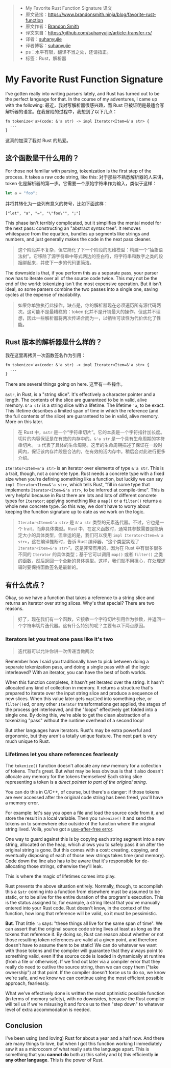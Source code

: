 >* My Favorite Rust Function Signature 译文
>* 原文链接：https://www.brandonsmith.ninja/blog/favorite-rust-function
>* 原文作者：[Brandon Smith](https://github.com/brundonsmith)
>* 译文来自：https://github.com/suhanyujie/article-transfer-rs/
>* 译者：[suhanyujie](https://github.com/suhanyujie)
>* 译者博客：[suhanyujie](https://ishenghuo.cnblogs.com/)
>* ps：水平有限，翻译不当之处，还请指正。
>* 标签：Rust，解析器

# My Favorite Rust Function Signature
I've gotten really into writing parsers lately, and Rust has turned out to be the perfect language for that. In the course of my adventures, I came up with the following:
最近，我对写解析器很感兴趣，而 Rust 已被证明是最适合写解析器的语言。在我冒险的过程中，我想到了以下几点：

```
fn tokenize<'a>(code: &'a str) -> impl Iterator<Item=&'a str> {
  ...
}
```

这真的加深了我对 Rust 的热爱。

## 这个函数是干什么用的？

For those not familiar with parsing, tokenization is the first step of the process. It takes a raw code string, like this:
对于那些不熟悉解析器的人来讲，token 化是解析器的第一步。它需要一个原始字符串作为输入，类似于这样：

```rust
let a = "foo";
```

并将其转化为一些列有意义的符号，比如下面这样：

```
["let", "a", "=", "\"foo\"", ";"]
```

This phase isn't terribly complicated, but it simplifies the mental model for the next pass: constructing an "abstract syntax tree". It removes whitespace from the equation, bundles up segments like strings and numbers, and just generally makes the code in the next pass cleaner.
>这个阶段并不复杂，但它简化了下一个阶段的思维模型：构建一个“抽象语法树”。它移除了源字符串中等式两边的空白符，将字符串和数字之类的段捆绑起来，并使下一步的代码更简洁。

The downside is that, if you perform this as a separate pass, your parser now has to iterate over all of the source code twice. This may not be the end of the world: tokenizing isn't the most expensive operation. But it isn't ideal, so some parsers combine the two passes into a single one, saving cycles at the expense of readability.
>如果你单独执行此操作，缺点是，你的解析器现在必须遍历所有源代码两次。这可能不是最糟糕的：token 化并不是开销最大的操作。但这并不理想，因此一些解析器将两次传递合而为一，以牺牲可读性为代价优化了性能。

## Rust 版本的解析器是什么样的？

我在这里再拷贝一次函数签名作为引用：

```
fn tokenize<'a>(code: &'a str) -> impl Iterator<Item=&'a str> {
  ...
}
```

There are several things going on here.
这里有一些操作。

`&str`, in Rust, is a "string slice". It's effectively a character pointer and a length. The contents of the slice are guaranteed to be in valid, alive memory. `&'a str` is a string slice with a lifetime. The lifetime `'a`, to be exact. This lifetime describes a limited span of time in which the reference (and the full contents of the slice) are guaranteed to be in valid, alive memory. More on this later.
>在 Rust 中，`&str` 是一个“字符串切片”。它的本质是一个字符指针加长度。切片的内容保证是在有效的内存中的。`&'a str` 是一个具有生命周期的字符串切片。`'a` 代表了具体的生命周期。这里的生命周期描述了保证在一段时间内，保证该内存片段是合法的，在有效的活内存中。稍后会对此进行更多介绍。

`Iterator<Item=&'a str>` is an iterator over elements of type `&'a str`. This is a trait, though, not a concrete type. Rust needs a concrete type with a fixed size when you're defining something like a function, but luckily we can say `impl Iterator<Item=&'a str>`, which tells Rust, "fill in some type that implements `Iterator<Item=&'a str>`, to be inferred at compile-time". This is very helpful because in Rust there are lots and lots of different concrete types for `Iterator`; applying something like a `map()` or a `filter()` returns a whole new concrete type. So this way, we don't have to worry about keeping the function signature up to date as we work on the logic.
>`Iterator<Item=&'a str>` 是 `&'a str` 类型的元素迭代器。不过，它也是一个 trait，而非具体类型。Rust 中，在定义函数时，通常其参数需要是能确定大小的具体类型，但幸运的是，我们可以使用 `impl Iterator<Item=&'a str>`，这在编译推断时，告诉 Rust 编译器，“这个类型实现了 `Iterator<Item=&'a str>`”。这是非常有用的，因为在 Rust 中有很多很多不同的 `Iterator` 的具体类型；基于它可以调用 `map()` 或者 `filter()` 之类的函数，然后返回一个全新的具体类型。这样，我们就不用担心，在处理逻辑时要保持函数签名是最新的。

## 有什么优点？
Okay, so we have a function that takes a reference to a string slice and returns an iterator over string slices. Why's that special? There are two reasons.
>好了，现在我们有一个函数，它接收一个字符切片引用作为参数，并返回一个字符串切片迭代器。这有什么特别的呢？主要有以下两点原因。

### Iterators let you treat one pass like it's two 
>迭代器可以允许你讲一次传递当做两次

Remember how I said you traditionally have to pick between doing a separate tokenization pass, and doing a single pass with all the logic interleaved? With an iterator, you can have the best of both worlds.

When this function completes, it hasn't yet iterated over the string. It hasn't allocated any kind of collection in memory. It returns a structure that's prepared to iterate over the input string slice and produce a sequence of new slices. When this value later gets `map()`ed into something else, or `filter()`ed, or any other `Iterator` transformations get applied, the stages of the process get interleaved, and the "loops" effectively get folded into a single one. By doing this, we're able to get the clean abstraction of a tokenizing "pass" without the runtime overhead of a second loop!

But other languages have iterators. Rust's may be extra powerful and ergonomic, but they aren't a totally unique feature. The next part is very much unique to Rust.

### Lifetimes let you share references fearlessly 
The `tokenize()` function doesn't allocate any new memory for a collection of tokens. That's great. But what may be less obvious is that it also doesn't allocate any memory for the tokens themselves! Each string slice representing a token is a _direct pointer to part of the original string_.

You can do this in C/C++, of course, but there's a danger: if those tokens are ever accessed after the original code string has been freed, you'll have a memory error.

For example: let's say you open a file and load the source code from it, and store the result in a local variable. Then you `tokenize()` it and send the tokens on to somewhere else outside of the function where the original string lived. Voilà, you've got a [use-after-free error](https://en.wikipedia.org/wiki/Dangling_pointer).

One way to guard against this is by copying each string segment into a new string, allocated on the heap, which allows you to safely pass it on after the original string is gone. But this comes with a cost: creating, copying, and eventually disposing of each of those new strings takes time (and memory). Code down the line also has to be aware that it's responsible for de-allocating those strings, otherwise they'll leak.

This is where the magic of lifetimes comes into play.

Rust prevents the above situation entirely. Normally, though, to accomplish this a `&str` coming into a function from elsewhere must be assumed to be static, or to be alive for the entire duration of the program's execution. This is the status assigned to, for example, a string literal that you've manually entered into your Rust code. Rust doesn't know, in the context of the function, how long that reference will be valid, so it must be pessimistic.

**But**. That little `'a` says: "these things all live for the same span of time". We can assert that the original source code string lives at least as long as the tokens that reference it. By doing so, Rust can reason about whether or not those resulting token references are valid at a given point, and therefore doesn't have to assume them to be static! We can do whatever we want with those tokens and the compiler will guarantee that they always point to something valid, even if the source code is loaded in dynamically at runtime (from a file or otherwise). If we find out later via a compiler error that they really do need to outlive the source string, then we can copy them ("take ownership") at that point. If the compiler doesn't force us to do so, we know we're safe, and we know we can continue using the most efficient possible approach, fearlessly.

What we've effectively done is written the most optimistic possible function (in terms of memory safety), with no downsides, because the Rust compiler will tell us if we're misusing it and force us to then "step down" to whatever level of extra accommodation is needed.

## Conclusion 

I've been using (and loving) Rust for about a year and a half now. And there are many things to love, but when I got this function working I immediately saw it as a microcosm of what really sets the language apart. This is something that you **cannot do** both a) this safely and b) this efficiently **in any other language**. This is the power of Rust.
